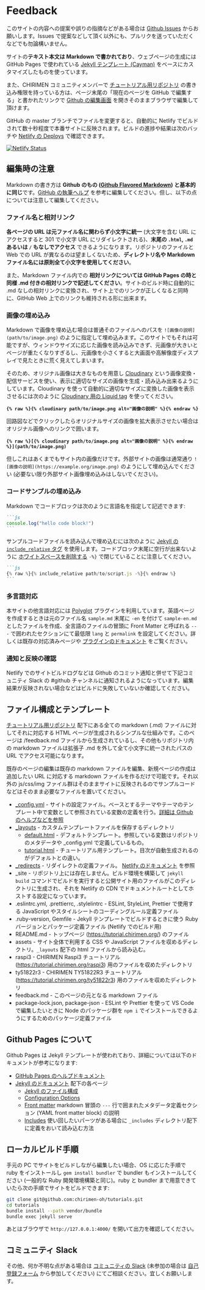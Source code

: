 # Feedback

このサイトの内容への提案や誤りの指摘などがある場合は [Github Issues](https://github.com/chirimen-oh/tutorials/issues) からお願いします。Issues で提案などして頂く以外にも、プルリクを送っていただくなどでも勿論構いません。

サイトの**テキスト本文は Markdown で書かれており**、ウェブページの生成には GitHub Pages で使われている [Jekyll テンプレート (Cayman)](https://github.com/pages-themes/cayman) をベースにカスタマイズしたものを使っています。

また、CHIRIMEN コミュニティメンバーで [チュートリアル用リポジトリ](https://github.com/chirimen-oh/tutorials/) の書き込み権限を持っている方は、ページ末尾の「現在のページを GitHub で編集する」と書かれたリンクで [Github の編集画面](https://help.github.com/ja/articles/about-writing-and-formatting-on-github) を開きそのままブラウザで編集して頂けます。

GitHub の master ブランチでファイルを変更すると、自動的に Netlify でビルドされて数十秒程度で本番サイトに反映されます。ビルドの進捗や結果は次のバッチや [Netlify の Deploys](https://app.netlify.com/sites/tutorial-chirimen-org/deploys) で確認できます。

[![Netlify Status](https://api.netlify.com/api/v1/badges/c15b982d-99d8-471d-bbce-16b02399e255/deploy-status)](https://app.netlify.com/sites/tutorial-chirimen-org/deploys)

## 編集時の注意

Markdown の書き方は **Github のもの ([Github Flavored Markdown](https://help.github.com/ja/articles/basic-writing-and-formatting-syntax)) と基本的に同じ**です。[GitHub の執筆ヘルプ](https://help.github.com/ja/categories/writing-on-github) を参考に編集してください。但し、以下の点については注意して編集してください。

### ファイル名と相対リンク

**各ページの URL は元ファイル名に関わらず小文字に統一** (大文字を含む URL にアクセスすると 301 で小文字 URL にリダイレクトされる)、**末尾の `.html`, `.md` あるいは `/` もなしでアクセス** できるようになります。リポジトリのファイルと Web での URL が異なるのは望ましくないため、**ディレクトリ名や Markdown ファイル名には原則全て小文字を使用してください**。

また、Markdown ファイル内での **相対リンクについては GitHub Pages の時と同様 .md 付きの相対リンクで記述してください**。サイトのビルド時に自動的に .md なしの相対リンクに変換され、サイト上でのリンクが正しくなると同時に、GitHub Web 上でのリンクも維持される形に出来ます。

### 画像の埋め込み

Markdown で画像を埋め込む場合は普通そのファイルへのパスを `![画像の説明](path/to/image.png)` のように指定して埋め込みます。このサイトでもそれは可能ですが、ウィンドウサイズに応じた画像を読み込みできず、元画像が大きいとページが重たくなりすぎるし、元画像を小さくすると大画面や高解像度ディスプレイで見たときに荒く見えてしまいます。

そのため、オリジナル画像は大きなものを用意し [Cloudinary](https://cloudinary.com/) という画像変換・配信サービスを使い、表示に適切なサイズの画像を生成・読み込み出来るようにしています。Cloudinary を使って自動的に適切なサイズに変換した画像を表示させるには次のように [Cloudinary 用の Liquid tag](https://nhoizey.github.io/jekyll-cloudinary/) を使ってください。

**`{% raw %}{% cloudinary path/to/image.png alt="画像の説明" %}{% endraw %}`**

回路図などでクリックしたらオリジナルサイズの画像を拡大表示させたい場合はオリジナル画像へのリンクで囲います。

**`{% raw %}[{% cloudinary path/to/image.png alt="画像の説明" %}{% endraw %}](path/to/image.png)`**

但しこれはあくまでもサイト内の画像だけです。外部サイトの画像は通常通り `![画像の説明](https://example.org/image.png)` のようにして埋め込んでください (必要ない限り外部サイト画像埋め込みはしないでください)。

### コードサンプルの埋め込み

Markdown でコードブロックは次のように言語名を指定して記述できます:

`````md
```js
console.log("hello code block!")
```
`````

サンプルコードファイルを読み込んで埋め込むには次のように [Jekyll の `include_relative` タグ](https://jekyllrb.com/docs/includes/) を使用します。コードブロック末尾に空行が出来ないように [ホワイトスペースを削除する](https://shopify.github.io/liquid/basics/whitespace/) `-%}` で閉じていることに注意してください。

`````md
```js
{% raw %}{% include_relative path/to/script.js -%}{% endraw %}
```
`````

### 多言語対応

本サイトの他言語対応には [Polyglot](https://github.com/untra/polyglot) プラグインを利用しています。英語ページを作成するときは元のファイル名 `sample.md` 末尾に `-en` を付けて `sample-en.md` としたファイルを作成、全言語のファイルの冒頭に Front Matter と呼ばれる `---` で囲われたセクションにて最低限 `lang` と `permalink` を設定してください。詳しくは既存の対応済みページや [プラグインのドキュメント](https://polyglot.untra.io/) をご覧ください。

### 通知と反映の確認

Netlify でのサイトビルドログなどは Github のコミット通知と併せて下記コミュニティ Slack の #github チャンネルに通知されるようになっています。編集結果が反映されない場合などはビルドに失敗していないか確認してください。

## ファイル構成とテンプレート

[チュートリアル用リポジトリ](https://github.com/chirimen-oh/tutorials/) 配下にある全ての markdown (.md) ファイルに対してそれに対応する HTML ページが生成されるシンプルな仕組みです。このページは /feedback.md ファイルから生成されているし、その他もリポジトリ内の markdown ファイルは拡張子 .md を外して全て小文字に統一されたパスの URL でアクセス可能になります。

既存のページの編集は既存の markdown ファイルを編集、新規ページの作成は追加したい URL に対応する markdown ファイルを作るだけで可能です。それ以外の js/css/img ファイル群はそのままサイトに反映されるのでサンプルコードなどはそのまま必要なファイルを置いてください。

- [_config.yml](https://github.com/chirimen-oh/tutorials/blob/master/_config.yml) - サイトの設定ファイル。ベースとするテーマやテーマのテンプレート中で変数として参照されている変数の定義を行う。[詳細は Github のヘルプなどを参照](https://help.github.com/articles/configuring-jekyll/)
- [_layouts](https://github.com/chirimen-oh/tutorials/tree/master/_layouts) - カスタムテンプレートファイルを保存するディレクトリ
  - [default.html](https://github.com/chirimen-oh/tutorials/blob/master/_layouts/default.html) - デフォルトテンプレート。参照している変数はリポジトリのメタデータや _config.yml で定義しているもの。
  - [tutorial.html](https://github.com/chirimen-oh/tutorials/blob/master/_layouts/tutorial.html) - チュートリアル用テンプレート。目次が自動生成されるのがデフォルトとの違い。
- [_redirects](https://github.com/chirimen-oh/tutorials/blob/master/_redirects) - リダイレクトの定義ファイル。 [Netlify のドキュメント](https://www.netlify.com/docs/redirects/) を参照
- _site - リポジトリ上には存在しません。ビルド環境を構築して `jekyll build` コマンドでビルドを実行すると公開サイト用のファイルがこのディレクトリに生成され、それを Netlify の CDN でドキュメントルートとしてホストする設定になっています。
- .eslintrc.yml, .prettierrc, .stylelintrc - ESLint, StyleLint, Prettier で使用する JavaScript やスタイルシートのコーディングルール定義ファイル
- .ruby-version, Gemfile - Jekyll テンプレートでビルドするときに使う Ruby バージョンとパッケージ定義ファイル (Netlify でのビルド用)
- README.md - トップページ (https://tutorial.chirimen.org/) のファイル
- assets - サイト全体で利用する CSS や JavaScript ファイルを収めるディレクトリ。`_layouts` 配下の html ファイルから読み込む。 
- raspi3 - CHIRIMEN Raspi3 チュートリアル (https://tutorial.chirimen.org/raspi3) 用のファイルを収めたディレクトリ
- ty51822r3 - CHIRIMEN TY51822R3 チュートリアル (https://tutorial.chirimen.org/ty51822r3) 用のファイルを収めたディレクトリ
- feedback.md - このページの元となる markdown ファイル
- package-lock.json, package-json - ESLint や Prettier を使って VS Code で編集したいときに Node のパッケージ群を `npm i` でインストールできるようにするためのパッケージ定義ファイル

## Github Pages について

Github Pages は Jekyll テンプレートが使われており、詳細については以下のドキュメントが参考になります:

- [GitHub Pages のヘルプドキュメント](https://help.github.com/articles/using-jekyll-as-a-static-site-generator-with-github-pages/)
- [Jekyll のドキュメント](https://jekyllrb.com/docs/) 配下の各ページ
  - [Jekyll のファイル構成](https://jekyllrb.com/docs/structure/)
  - [Configuration Options](https://jekyllrb.com/docs/configuration/options/)
  - [Front matter](https://jekyllrb.com/docs/front-matter/) markdown 冒頭の `---` 行で囲まれたメタデータ定義セクション (YAML front matter block) の説明
  - [Includes](https://jekyllrb.com/docs/includes/) 使い回したいパーツがある場合に `_includes` ディレクトリ配下に定義をおいて読み込む方法

## ローカルビルド手順

手元の PC でサイトをビルドしながら編集したい場合、OS に応じた手順で ruby をインストールし `gem install bundler` で bundler もインストールしてください (一般的な Ruby 開発環境構築と同じ)。ruby と bundler まで用意できていたら次の手順でサイトをビルドできます:

```sh
git clone git@github.com:chirimen-oh/tutorials.git
cd tutorials
bundle install --path vendor/bundle
bundle exec jekyll serve
```

あとはブラウザで `http://127.0.0.1:4000/` を開いて出力を確認してください。

## コミュニティ Slack

その他、何か不明な点がある場合は [コミュニティの Slack](https://chirimen-oh.slack.com/) (未参加の場合は [自己登録フォーム](https://docs.google.com/forms/d/1GzkGfCcsRn4A6-uHPsLu2LszkqKcNJ3sFI4XRishHsE/viewform) から参加してください) にてご相談ください。宜しくお願いします。
